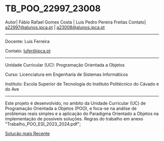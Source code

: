# TB_POO_22997_23008

Autor| Fábio Rafael Gomes Costa | Luis Pedro Pereira Freitas
Contato| a22997@alunos.ipca.pt | a23008@alunos.ipca.pt

_____________________________________________________________________________________

Docente: Luis Ferreira

Contato: lufer@ipca.pt

_____________________________________________________________________________________

Unidade Curricular (UC): Programação Orientada a Objetos

Curso: Licenciatura em Engenharia de Sistemas Informáticos

Instituto: Escola Superior de Tecnologia do Instituto Politécnico do Cávado e do Ave
_____________________________________________________________________________________

Este projeto é desenvolvido, no ambito da Unidade Curricular (UC) de Programação Orientada a Objetos (POO),  e foca-se na análise de problemas reais simples e a aplicação do Paradigma Orientado a Objetos na implementação de possíveis soluções. Regras do trabalho em anexo "Trabalho_POO_ESI_2023_2024.pdf";


[Solução mais Recente](./VERSÕES/2.0/TB_POO_22997_23008_v2.02.zip)
